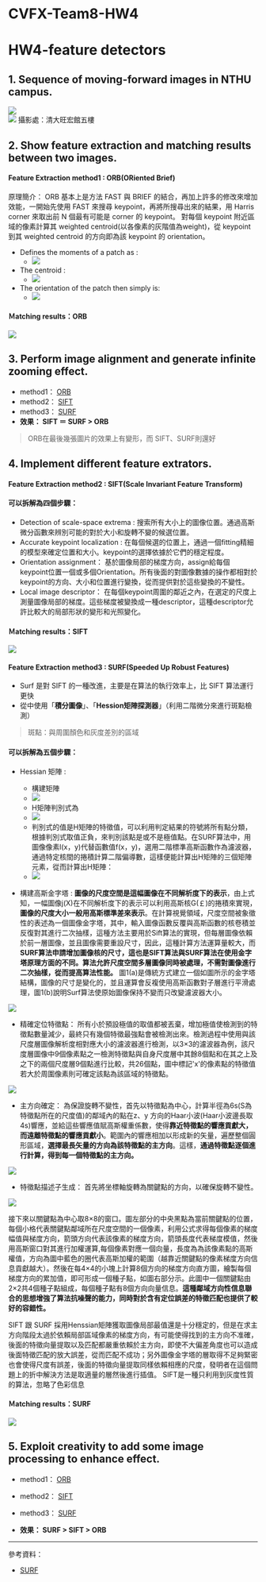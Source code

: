 # CVFX-Team8-HW4

# HW4-feature detectors

## 1. Sequence of moving-forward images in NTHU campus.

![](https://imgur.com/Na6aOIk.png)  
![](https://imgur.com/IJmp4T2.png)
攝影處：清大旺宏館五樓
## 2. Show feature extraction and matching results between two images.
#### Feature Extraction method1 : ORB(ORiented Brief)
原理簡介：
  ORB 基本上是方法 FAST 與 BRIEF 的結合，再加上許多的修改來增加效能，一開始先使用 FAST 來搜尋 keypoint，再將所搜尋出來的結果，用 Harris corner 來取出前 N 個最有可能是 corner 的 keypoint。 
  對每個 keypoint 附近區域的像素計算其 weighted centroid(以各像素的灰階值為weight)，從 keypoint 到其 weighted centroid 的方向即為該 keypoint 的 orientation。 

*  Defines the moments of a patch as :
     - ![](https://imgur.com/v60wlBJ.png)
*  The centroid :
     - ![](https://imgur.com/vD2vfeG.png)
*  The orientation of the patch then simply is: 
     - ![](https://imgur.com/a91ybCI.png)
#### Ｍatching results：ORB
![](https://imgur.com/lz8eGO8.png)
## 3. Perform image alignment and generate infinite zooming effect.

* method1： [ORB](https://youtu.be/oIadADF9t1k)
* method2： [SIFT](https://youtu.be/vhURFM1Pxig)
* method3： [SURF](https://youtu.be/fE8_7UKjBx8)
* **效果： SIFT ＝ SURF > ORB**
> ORB在最後幾張圖片的效果上有變形，而 SIFT、SURF則還好

## 4. Implement different feature extrators.
#### Feature Extraction method2 : SIFT(Scale Invariant Feature Transform)
#### 可以拆解為四個步驟：
*  Detection of scale-space extrema :
    搜索所有大小上的圖像位置。通過高斯微分函數來辨別可能的對於大小和旋轉不變的候選位置。
*  Accurate keypoint localization :
    在每個候選的位置上，通過一個fitting精細的模型來確定位置和大小。keypoint的選擇依據於它們的穩定程度。
*  Orientation assignment：
    基於圖像局部的梯度方向，assign給每個keypoint位置一個或多個Orientation。所有後面的對圖像數據的操作都相對於keypoint的方向、大小和位置進行變換，從而提供對於這些變換的不變性。
*  Local image descriptor：
    在每個keypoint周圍的鄰近之內，在選定的尺度上測量圖像局部的梯度。這些梯度被變換成一種descriptor，這種descriptor允許比較大的局部形狀的變形和光照變化。
#### Ｍatching results：SIFT
![](https://imgur.com/I0HKimU.png)

#### Feature Extraction method3 : SURF(Speeded Up Robust Features)
* Surf 是對 SIFT 的一種改進，主要是在算法的執行效率上，比 SIFT 算法運行更快
* 從中使用「**積分圖像**」、「**Hession矩陣探測器**」（利用二階微分來進行斑點檢測）
> 斑點：與周圍顏色和灰度差別的區域

#### 可以拆解為五個步驟：
*  Hessian 矩陣 :
    - 構建矩陣
    - ![](https://i.imgur.com/Z6caokO.png)
    - H矩陣判別式為
    - ![](https://i.imgur.com/zRuOD4L.png)
    - 判別式的值是H矩陣的特徵值，可以利用判定結果的符號將所有點分類，根據判別式取值正負，來判別該點是或不是極值點。在SURF算法中，用圖像像素l(x，y)代替函數值f(x，y)，選用二階標準高斯函數作為濾波器，通過特定核間的捲積計算二階偏導數，這樣便能計算出H矩陣的三個矩陣元素，從而計算出H矩陣：
    - ![](https://i.imgur.com/KkN15u2.png)

*  構建高斯金字塔 :
    **圖像的尺度空間是這幅圖像在不同解析度下的表示**，由上式知，一幅圖像j(X)在不同解析度下的表示可以利用高斯核G(￡)的捲積來實現，**圖像的尺度大小一般用高斯標準差來表示**。在計算視覺領域，尺度空間被象徵性的表述為一個圖像金字塔，其中，輸入圖像函數反覆與高斯函數的核卷積並反復對其進行二次抽樣，這種方法主要用於Sift算法的實現，但每層圖像依賴於前一層圖像，並且圖像需要重設尺寸，因此，這種計算方法運算量較大，而**SURF算法申請增加圖像核的尺寸，這也是SIFT算法與SURF算法在使用金字塔原理方面的不同。算法允許尺度空間多層圖像同時被處理，不需對圖像進行二次抽樣，從而提高算法性能。** 圖1(a)是傳統方式建立一個如圖所示的金字塔結構，圖像的尺寸是變化的，並且運算會反複使用高斯函數對子層進行平滑處理，圖1(b)說明Surf算法使原始圖像保持不變而只改變濾波器大小。
    
![](https://i.imgur.com/tvOR0TZ.png)

*  精確定位特徵點：
    所有小於預設極值的取值都被丟棄，增加極值使檢測到的特徵點數量減少，最終只有幾個特徵最強點會被檢測出來。檢測過程中使用與該尺度層圖像解析度相對應大小的濾波器進行檢測，以3×3的濾波器為例，該尺度層圖像中9個像素點之一檢測特徵點與自身尺度層中其餘8個點和在其之上及之下的兩個尺度層9個點進行比較，共26個點，圖中標記'x'的像素點的特徵值若大於周圍像素則可確定該點為該區域的特徵點。

![](https://i.imgur.com/ynGjDpE.png)

*  主方向確定：
    為保證旋轉不變性，首先以特徵點為中心，計算半徑為6s(S為特徵點所在的尺度值)的鄰域內的點在z、y 方向的Haar小波(Haar小波邊長取4s)響應，並給這些響應值賦高斯權重係數，使得**靠近特徵點的響應貢獻大，而遠離特徵點的響應貢獻小**。範圍內的響應相加以形成新的矢量，遍歷整個圓形區域，**選擇最長矢量的方向為該特徵點的主方向**。這樣，**通過特徵點逐個進行計算，得到每一個特徵點的主方向。**

![](https://i.imgur.com/DwMbc6q.png)

*  特徵點描述子生成：
    首先將坐標軸旋轉為關鍵點的方向，以確保旋轉不變性。

![](https://i.imgur.com/RHPwIwq.png)

接下來以關鍵點為中心取8×8的窗口。圖左部分的中央黑點為當前關鍵點的位置，每個小格代表關鍵點鄰域所在尺度空間的一個像素，利用公式求得每個像素的梯度幅值與梯度方向，箭頭方向代表該像素的梯度方向，箭頭長度代表梯度模值，然後用高斯窗口對其進行加權運算,每個像素對應一個向量，長度為為該像素點的高斯權值，方向為圖中藍色的圈代表高斯加權的範圍（越靠近關鍵點的像素梯度方向信息貢獻越大）。然後在每4×4的小塊上計算8個方向的梯度方向直方圖，繪製每個梯度方向的累加值，即可形成一個種子點，如圖右部分示。此圖中一個關鍵點由2×2共4個種子點組成，每個種子點有8個方向向量信息。**這種鄰域方向性信息聯合的思想增強了算法抗噪聲的能力，同時對於含有定位誤差的特徵匹配也提供了較好的容錯性。**

SIFT 跟 SURF 採用Henssian矩陣獲取圖像局部最值還是十分穩定的，但是在求主方向階段太過於依賴局部區域像素的梯度方向，有可能使得找到的主方向不准確，後面的特徵向量提取以及匹配都嚴重依賴於主方向，即使不大偏差角度也可以造成後面特徵匹配的放大誤差，從而匹配不成功；另外圖像金字塔的層取得不足夠緊密也會使得尺度有誤差，後面的特徵向量提取同樣依賴相應的尺度，發明者在這個問題上的折中解決方法是取適量的層然後進行插值。 SIFT是一種只利用到灰度性質的算法，忽略了色彩信息

#### Ｍatching results：SURF
![](/photo/SURF_matched_1.jpg)

## 5. Exploit creativity to add some image processing to enhance effect. 
* method1： [ORB](https://youtu.be/ZsT8M1qJw-4)
* method2： [SIFT](https://youtu.be/fduYaQfQGHY)
* method3： [SURF](https://youtu.be/rTayIhhzbMQ)

* **效果： SURF > SIFT > ORB**

---
參考資料：
* [SURF](https://blog.csdn.net/shenziheng1/article/details/72579635)
